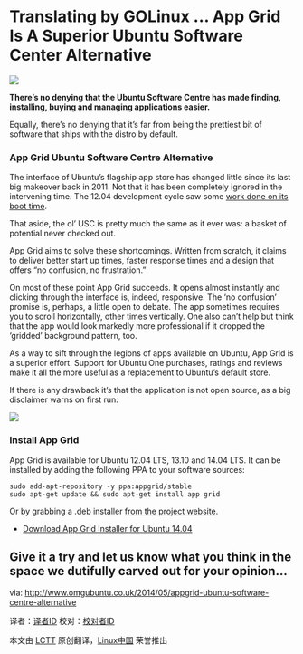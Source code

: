 Translating by GOLinux ...
App Grid Is A Superior Ubuntu Software Center Alternative
================================================================================
![](http://www.omgubuntu.co.uk/wp-content/uploads/2014/05/app-grid.png)

**There’s no denying that the Ubuntu Software Centre has made finding, installing, buying and managing applications easier.**

Equally, there’s no denying that it’s far from being the prettiest bit of software that ships with the distro by default.

### App Grid Ubuntu Software Centre Alternative ###

The interface of Ubuntu’s flagship app store has changed little since its last big makeover back in 2011. Not that it has been completely ignored in the intervening time. The 12.04 development cycle saw some [work done on its boot time][1].

That aside, the ol’ USC is pretty much the same as it ever was: a basket of potential never checked out.

App Grid aims to solve these shortcomings. Written from scratch, it claims to deliver better start up times, faster response times and a design that offers “no confusion, no frustration.”

On most of these point App Grid succeeds. It opens almost instantly and clicking through the interface is, indeed, responsive. The ‘no confusion’ promise is, perhaps, a little open to debate. The app sometimes requires you to scroll horizontally, other times vertically. One also can’t help but think that the app would look markedly more professional if it dropped the ‘gridded’ background pattern, too.

As a way to sift through the legions of apps available on Ubuntu, App Grid is a superior effort. Support for Ubuntu One purchases, ratings and reviews make it all the more useful as a replacement to Ubuntu’s default store.

If there is any drawback it’s that the application is not open source, as a big disclaimer warns on first run:

![](http://www.omgubuntu.co.uk/wp-content/uploads/2014/05/app-grid-prompt.png)

### Install App Grid ###

App Grid is available for Ubuntu 12.04 LTS, 13.10 and 14.04 LTS. It can be installed by adding the following PPA to your software sources:

    sudo add-apt-repository -y ppa:appgrid/stable
    sudo apt-get update && sudo apt-get install app grid

Or by grabbing a .deb installer [from the project website][2].

- [Download App Grid Installer for Ubuntu 14.04][3]

Give it a try and let us know what you think in the space we dutifully carved out for your opinion…
--------------------------------------------------------------------------------

via: http://www.omgubuntu.co.uk/2014/05/appgrid-ubuntu-software-centre-alternative

译者：[译者ID](https://github.com/译者ID) 校对：[校对者ID](https://github.com/校对者ID)

本文由 [LCTT](https://github.com/LCTT/TranslateProject) 原创翻译，[Linux中国](http://linux.cn/) 荣誉推出

[1]:http://www.omgubuntu.co.uk/2011/10/plans-for-ubuntu-software-centre-plans-in-12-04-get-discussed
[2]:https://launchpad.net/appgrid
[3]:http://ppa.launchpad.net/appgrid/stable/ubuntu/pool/main/a/appgrid/appgrid_0.1.102~trusty_all.deb

